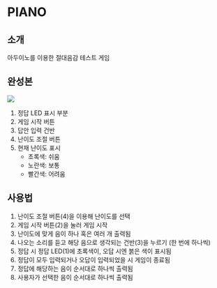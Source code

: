# PIANO
## 소개
아두이노를 이용한 절대음감 테스트 게임
## 완성본
![](https://media.discordapp.net/attachments/802845417875701770/1021005173570682960/0bfec368347dbbe0.jpg?width=813&height=610)
1. 정답 LED 표시 부분
2. 게임 시작 버튼
3. 답안 입력 건반
4. 난이도 조절 버튼
5. 현재 난이도 표시
    - 초록색: 쉬움
    - 노란색: 보통
    - 빨간색: 어려움
## 사용법
1. 난이도 조절 버튼(4)을 이용해 난이도를 선택
2. 게임 시작 버튼(2)을 눌러 게임 시작
3. 난이도에 맞게 음이 하나 혹은 여러 개 출력됨
4. 나오는 소리를 듣고 해당 음으로 생각되는 건반(3)을 누르기 (한 번에 하나씩)
5. 정답 시 정답 LED(1)에 초록색이, 오답 시엔 붉은 색이 표시됨
6. 정답이 모두 입력되거나 오답이 입력되었을 시 게임이 종료됨
7. 정답에 해당하는 음이 순서대로 하나씩 출력됨
8. 사용자가 선택한 음이 순서대로 하나씩 출력됨

